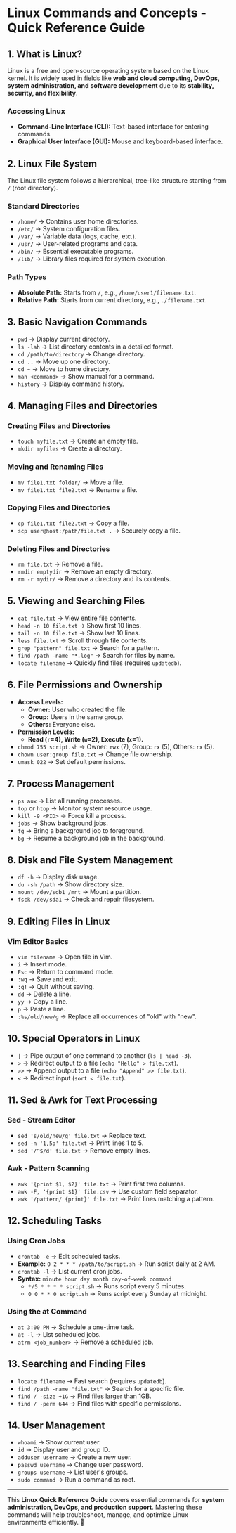 # **Linux Commands and Concepts - Quick Reference Guide**

## **1. What is Linux?**
Linux is a free and open-source operating system based on the Linux kernel. It is widely used in fields like **web and cloud computing, DevOps, system administration, and software development** due to its **stability, security, and flexibility**.

### **Accessing Linux**
- **Command-Line Interface (CLI):** Text-based interface for entering commands.
- **Graphical User Interface (GUI):** Mouse and keyboard-based interface.

## **2. Linux File System**
The Linux file system follows a hierarchical, tree-like structure starting from `/` (root directory).

### **Standard Directories**
- `/home/` → Contains user home directories.
- `/etc/` → System configuration files.
- `/var/` → Variable data (logs, cache, etc.).
- `/usr/` → User-related programs and data.
- `/bin/` → Essential executable programs.
- `/lib/` → Library files required for system execution.

### **Path Types**
- **Absolute Path:** Starts from `/`, e.g., `/home/user1/filename.txt`.
- **Relative Path:** Starts from current directory, e.g., `./filename.txt`.

## **3. Basic Navigation Commands**
- `pwd` → Display current directory.
- `ls -lah` → List directory contents in a detailed format.
- `cd /path/to/directory` → Change directory.
- `cd ..` → Move up one directory.
- `cd ~` → Move to home directory.
- `man <command>` → Show manual for a command.
- `history` → Display command history.

## **4. Managing Files and Directories**
### **Creating Files and Directories**
- `touch myfile.txt` → Create an empty file.
- `mkdir myfiles` → Create a directory.

### **Moving and Renaming Files**
- `mv file1.txt folder/` → Move a file.
- `mv file1.txt file2.txt` → Rename a file.

### **Copying Files and Directories**
- `cp file1.txt file2.txt` → Copy a file.
- `scp user@host:/path/file.txt .` → Securely copy a file.

### **Deleting Files and Directories**
- `rm file.txt` → Remove a file.
- `rmdir emptydir` → Remove an empty directory.
- `rm -r mydir/` → Remove a directory and its contents.

## **5. Viewing and Searching Files**
- `cat file.txt` → View entire file contents.
- `head -n 10 file.txt` → Show first 10 lines.
- `tail -n 10 file.txt` → Show last 10 lines.
- `less file.txt` → Scroll through file contents.
- `grep "pattern" file.txt` → Search for a pattern.
- `find /path -name "*.log"` → Search for files by name.
- `locate filename` → Quickly find files (requires `updatedb`).

## **6. File Permissions and Ownership**
- **Access Levels:**
  - **Owner:** User who created the file.
  - **Group:** Users in the same group.
  - **Others:** Everyone else.
- **Permission Levels:**
  - **Read (`r`=4), Write (`w`=2), Execute (`x`=1).**
- `chmod 755 script.sh` → Owner: `rwx` (7), Group: `rx` (5), Others: `rx` (5).
- `chown user:group file.txt` → Change file ownership.
- `umask 022` → Set default permissions.

## **7. Process Management**
- `ps aux` → List all running processes.
- `top` or `htop` → Monitor system resource usage.
- `kill -9 <PID>` → Force kill a process.
- `jobs` → Show background jobs.
- `fg` → Bring a background job to foreground.
- `bg` → Resume a background job in the background.

## **8. Disk and File System Management**
- `df -h` → Display disk usage.
- `du -sh /path` → Show directory size.
- `mount /dev/sdb1 /mnt` → Mount a partition.
- `fsck /dev/sda1` → Check and repair filesystem.

## **9. Editing Files in Linux**
### **Vim Editor Basics**
- `vim filename` → Open file in Vim.
- `i` → Insert mode.
- `Esc` → Return to command mode.
- `:wq` → Save and exit.
- `:q!` → Quit without saving.
- `dd` → Delete a line.
- `yy` → Copy a line.
- `p` → Paste a line.
- `:%s/old/new/g` → Replace all occurrences of "old" with "new".

## **10. Special Operators in Linux**
- `|` → Pipe output of one command to another (`ls | head -3`).
- `>` → Redirect output to a file (`echo "Hello" > file.txt`).
- `>>` → Append output to a file (`echo "Append" >> file.txt`).
- `<` → Redirect input (`sort < file.txt`).

## **11. Sed & Awk for Text Processing**
### **Sed - Stream Editor**
- `sed 's/old/new/g' file.txt` → Replace text.
- `sed -n '1,5p' file.txt` → Print lines 1 to 5.
- `sed '/^$/d' file.txt` → Remove empty lines.

### **Awk - Pattern Scanning**
- `awk '{print $1, $2}' file.txt` → Print first two columns.
- `awk -F, '{print $1}' file.csv` → Use custom field separator.
- `awk '/pattern/ {print}' file.txt` → Print lines matching a pattern.

## **12. Scheduling Tasks**
### **Using Cron Jobs**
- `crontab -e` → Edit scheduled tasks.
- **Example:** `0 2 * * * /path/to/script.sh` → Run script daily at 2 AM.
- `crontab -l` → List current cron jobs.
- **Syntax:** `minute hour day month day-of-week command`
  - `*/5 * * * * script.sh` → Runs script every 5 minutes.
  - `0 0 * * 0 script.sh` → Runs script every Sunday at midnight.

### **Using the at Command**
- `at 3:00 PM` → Schedule a one-time task.
- `at -l` → List scheduled jobs.
- `atrm <job_number>` → Remove a scheduled job.

## **13. Searching and Finding Files**
- `locate filename` → Fast search (requires `updatedb`).
- `find /path -name "file.txt"` → Search for a specific file.
- `find / -size +1G` → Find files larger than 1GB.
- `find / -perm 644` → Find files with specific permissions.

## **14. User Management**
- `whoami` → Show current user.
- `id` → Display user and group ID.
- `adduser username` → Create a new user.
- `passwd username` → Change user password.
- `groups username` → List user's groups.
- `sudo command` → Run a command as root.

---

This **Linux Quick Reference Guide** covers essential commands for **system administration, DevOps, and production support**. Mastering these commands will help troubleshoot, manage, and optimize Linux environments efficiently. 🚀

